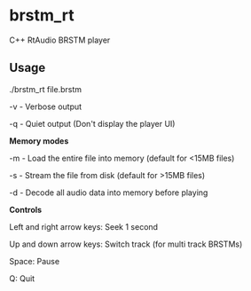 # brstm_rt
C++ RtAudio BRSTM player

## Usage
./brstm_rt file.brstm

-v - Verbose output

-q - Quiet output (Don't display the player UI)

**Memory modes**

-m - Load the entire file into memory (default for <15MB files)

-s - Stream the file from disk (default for >15MB files)

-d - Decode all audio data into memory before playing

**Controls**

Left and right arrow keys: Seek 1 second

Up and down arrow keys: Switch track (for multi track BRSTMs)

Space: Pause

Q: Quit
